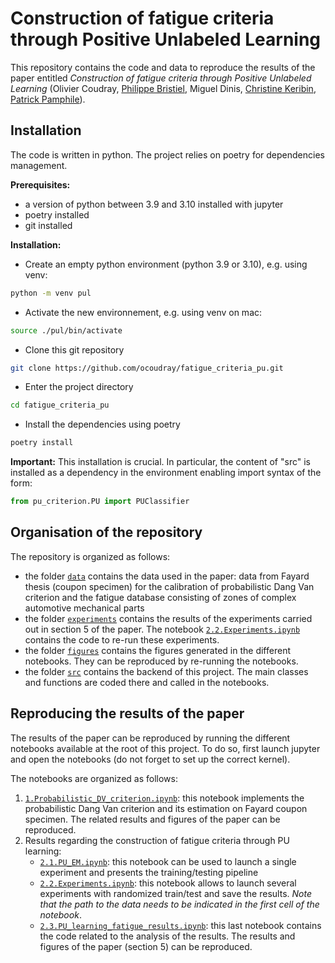 # Construction of fatigue criteria through Positive Unlabeled Learning

This repository contains the code and data to reproduce the results of the paper entitled *Construction of fatigue criteria through Positive Unlabeled Learning* (Olivier Coudray, [Philippe Bristiel](https://www.linkedin.com/in/philippe-bristiel-8aa8755a/?originalSubdomain=fr), Miguel Dinis, [Christine Keribin](https://wp.imo.universite-paris-saclay.fr/christine-keribin/), [Patrick Pamphile](https://www.linkedin.com/in/patrick-pamphile-993830a5/?originalSubdomain=fr)).

## Installation

The code is written in python. The project relies on poetry for dependencies management.

**Prerequisites:**
+ a version of python between 3.9 and 3.10 installed with jupyter
+ poetry installed
+ git installed

**Installation:**
+ Create an empty python environment (python 3.9 or 3.10), e.g. using venv:
```bash
python -m venv pul
```
+ Activate the new environnement, e.g. using venv on mac:
```bash
source ./pul/bin/activate
```
+ Clone this git repository
```bash
git clone https://github.com/ocoudray/fatigue_criteria_pu.git
```
+ Enter the project directory
```bash
cd fatigue_criteria_pu
```
+ Install the dependencies using poetry
```bash
poetry install
```
**Important:** This installation is crucial. In particular, the content of "src" is installed as a dependency in the environment enabling import syntax of the form:
```python
from pu_criterion.PU import PUClassifier
```

## Organisation of the repository

The repository is organized as follows:
+ the folder [`data`](https://github.com/ocoudray/fatigue_criteria_pu/tree/main/data) contains the data used in the paper: data from Fayard thesis (coupon specimen) for the calibration of probabilistic Dang Van criterion and the fatigue database consisting of zones of complex automotive mechanical parts
+ the folder [`experiments`](https://github.com/ocoudray/fatigue_criteria_pu/tree/main/experiments) contains the results of the experiments carried out in section 5 of the paper. The notebook [`2.2.Experiments.ipynb`](https://github.com/ocoudray/fatigue_criteria_pu/blob/main/2.2.Experiments.ipynb) contains the code to re-run these experiments.
+ the folder [`figures`](https://github.com/ocoudray/fatigue_criteria_pu/tree/main/figures) contains the figures generated in the different notebooks. They can be reproduced by re-running the notebooks.
+ the folder [`src`](https://github.com/ocoudray/fatigue_criteria_pu/tree/main/src) contains the backend of this project. The main classes and functions are coded there and called in the notebooks.

## Reproducing the results of the paper

The results of the paper can be reproduced by running the different notebooks available at the root of this project. To do so, first launch jupyter and open the notebooks (do not forget to set up the correct kernel).

The notebooks are organized as follows:
1. [`1.Probabilistic_DV_criterion.ipynb`](https://github.com/ocoudray/fatigue_criteria_pu/blob/main/1.Probabilistic_DV_criterion.ipynb): this notebook implements the probabilistic Dang Van criterion and its estimation on Fayard coupon specimen. The related results and figures of the paper can be reproduced.
2. Results regarding the construction of fatigue criteria through PU learning:
    + [`2.1.PU_EM.ipynb`](https://github.com/ocoudray/fatigue_criteria_pu/blob/main/2.1.PU_EM.ipynb): this notebook can be used to launch a single experiment and presents the training/testing pipeline
    + [`2.2.Experiments.ipynb`](https://github.com/ocoudray/fatigue_criteria_pu/blob/main/2.2.Experiments.ipynb): this notebook allows to launch several experiments with randomized train/test and save the results. *Note that the path to the data needs to be indicated in the first cell of the notebook*.
    + [`2.3.PU_learning_fatigue_results.ipynb`](https://github.com/ocoudray/fatigue_criteria_pu/blob/main/2.3.PU_learning_fatigue_results.ipynb): this last notebook contains the code related to the analysis of the results. The results and figures of the paper (section 5) can be reproduced.